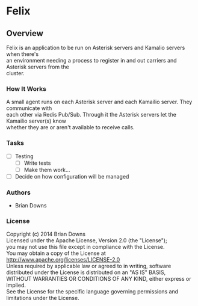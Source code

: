# Felix



## Overview
Felix is an application to be run on Asterisk servers and Kamalio servers when there's<br />
an environment needing a process to register in and out carriers and Asterisk servers from the<br />
cluster.


### How It Works
A small agent runs on each Asterisk server and each Kamailio server.  They communicate with<br />
each other via Redis Pub/Sub.  Through it the Asterisk servers let the Kamailio server(s) know<br />
whether they are or aren't available to receive calls.

### Tasks

- [ ] Testing
  - [ ] Write tests
  - [ ] Make them work...
- [ ] Decide on how configuration will be managed

### Authors
* Brian Downs

### License

Copyright (c) 2014 Brian Downs<br />
Licensed under the Apache License, Version 2.0 (the "License");<br />
you may not use this file except in compliance with the License.<br />
You may obtain a copy of the License at<br />
http://www.apache.org/licenses/LICENSE-2.0<br />
Unless required by applicable law or agreed to in writing, software<br />
distributed under the License is distributed on an "AS IS" BASIS,<br />
WITHOUT WARRANTIES OR CONDITIONS OF ANY KIND, either express or implied.<br />
See the License for the specific language governing permissions and<br />
limitations under the License.<br />